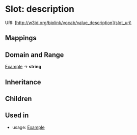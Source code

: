 # Slot: description




URI: [http://w3id.org/biolink/vocab/value_description](slot_uri)
## Mappings

## Domain and Range

[Example](Example.md) -> **string**
## Inheritance

## Children

## Used in

 *  usage: [Example](Example.md)
